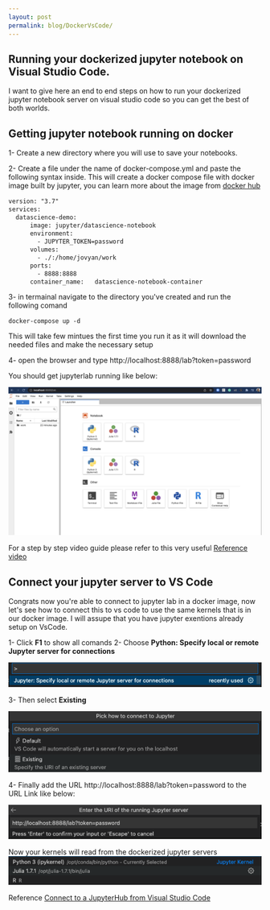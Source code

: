 ```yaml
---
layout: post
permalink: blog/DockerVsCode/
---
```



## Running your dockerized jupyter notebook on Visual Studio Code.


I want to give here an end to end steps on how to run your dockerized jupyter notebook server on visual studio code so you can get the best of both worlds. 


## Getting jupyter notebook running on docker

1- Create a new directory where you will use to save your notebooks.


2- Create a file under the name of docker-compose.yml and paste the following syntax inside. This will create a docker compose file with docker image built by jupyter, you can learn more about the image from [docker hub]( https://hub.docker.com/r/jupyter/datascience-notebook/)

```
version: "3.7" 
services:
  datascience-demo:
      image: jupyter/datascience-notebook
      environment: 
        - JUPYTER_TOKEN=password  
      volumes:
        - ./:/home/jovyan/work 
      ports:
        - 8888:8888
      container_name:   datascience-notebook-container
``` 

3- in termainal navigate to the directory you've created and run the following comand  
``` 
docker-compose up -d 
```

This will take few mintues the first time you run it as it will download the needed files and make the necessary setup 


4- open the browser and type http://localhost:8888/lab?token=password

You should get jupyterlab running like below: 

![juypterlab](juypterlab.png)


For a step by step video guide please refer to this very useful
[Reference video](https://www.youtube.com/watch?v=uIipJX7TfBw)




## Connect your jupyter server to VS Code 

Congrats now you're able to connect to jupyter lab in a docker image, now let's see how to connect this to vs code to use the same kernels that is in our docker image. I will assupe that you have jupyter exentions already setup on VsCode. 


1- Click **F1** to show all comands
2- Choose **Python: Specify local or remote Jupyter server for connections**

![juypterlab](f1.png)


3- Then select **Existing**

![Existing](existing.png)


4- Finally add the URL http://localhost:8888/lab?token=password to the URL Link like below:

![url](url.png)


Now your kernels will read from the dockerized jupyter servers 
![kernel](kernel.png)

Reference [Connect to a JupyterHub from Visual Studio Code
](https://blog.jupyter.org/connect-to-a-jupyterhub-from-visual-studio-code-ed7ed3a31bcb)